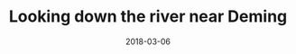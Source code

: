 ---
title: "Looking down the river near Deming"
date: 2018-03-06
near:
  - Rocks in the Nooksack River
  - Rocky pool at the shoreline
  - Rocky swirls at the shoreline
opposite: Looking up the river to Mount Baker
picture: "/assets/camera-roll/2018/03/2018-03-06-looking-down-the-river-near-deming/20180306_194846554_iOS.jpg"
thumbnail: "/assets/camera-roll/2018/03/2018-03-06-looking-down-the-river-near-deming/20180306_194846554_iOS-thumbnail.jpg"
type: picture
tags:
  - looking down
  - Nooksack River
  - Deming
  - photograph  
---